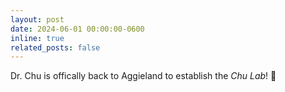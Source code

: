 ```yaml
---
layout: post
date: 2024-06-01 00:00:00-0600
inline: true
related_posts: false
---
```


Dr. Chu is offically back to Aggieland to establish the *Chu Lab*! 👏